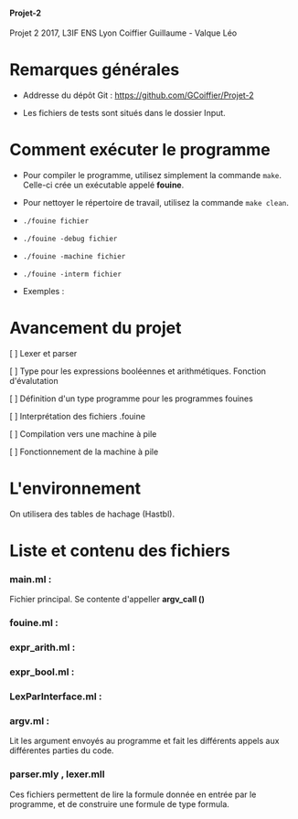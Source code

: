 #### Projet-2
Projet 2 2017, L3IF ENS Lyon
Coiffier Guillaume - Valque Léo

# Remarques générales

- Addresse du dépôt Git : https://github.com/GCoiffier/Projet-2

- Les fichiers de tests sont situés dans le dossier Input.

# Comment exécuter le programme

- Pour compiler le programme, utilisez simplement la commande `make`. Celle-ci crée un exécutable appelé **fouine**.

- Pour nettoyer le répertoire de travail, utilisez la commande `make clean`.

- `./fouine fichier`

- `./fouine -debug fichier`

- `./fouine -machine fichier`

- `./fouine -interm fichier`

- Exemples :  

# Avancement du projet

[ ] Lexer et parser

[ ] Type pour les expressions booléennes et arithmétiques.
    Fonction d'évalutation

[ ] Définition d'un type programme pour les programmes fouines

[ ] Interprétation des fichiers .fouine

[ ] Compilation vers une machine à pile

[ ] Fonctionnement de la machine à pile

# L'environnement

On utilisera des tables de hachage (Hastbl).

# Liste et contenu des fichiers

### main.ml :
Fichier principal. Se contente d'appeller **argv_call ()**

### fouine.ml :

### expr_arith.ml :

### expr_bool.ml :

### LexParInterface.ml :

###

### argv.ml :
Lit les argument envoyés au programme et fait les différents appels aux différentes parties du code.

### parser.mly , lexer.mll
Ces fichiers permettent de lire la formule donnée en entrée par le programme, et de construire une formule de type formula.
